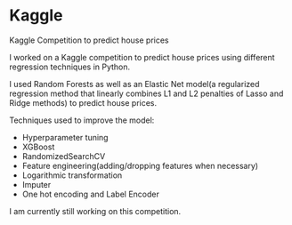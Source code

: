 # Kaggle
Kaggle Competition to predict house prices

I worked on a Kaggle competition to predict house prices using different regression techniques in Python.  

I used Random Forests as well as an Elastic Net model(a regularized regression method that linearly combines L1 and L2 penalties of Lasso and Ridge methods) to predict house prices.  

Techniques used to improve the model:
- Hyperparameter tuning
- XGBoost
- RandomizedSearchCV
- Feature engineering(adding/dropping features when necessary)
- Logarithmic transformation
- Imputer
- One hot encoding and Label Encoder

I am currently still working on this competition.  


